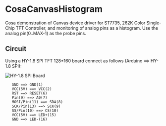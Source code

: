 CosaCanvasHistogram
===============

Cosa demonstration of Canvas device driver for ST7735, 262K Color
Single-Chip TFT Controller, and monitoring of analog pins as a histogram.
Use the analog pin(0..MAX-1) as the probe pins.

Circuit
-------
Using a HY-1.8 SPI TFT 128*160 board connect as follows (Arduino ==>
HY-1.8 SPI):

![HY-1.8 SPI Board](http://img04.taobaocdn.com/imgextra/i4/39773402/T2dYOmXflaXXXXXXXX_!!39773402.jpg)

       GND ==> GND(1)  
       VCC(5V) ==> VCC(2)  
       RST ==> RESET(6)  
       Pin(9) ==> A0(7)  
       MOSI/Pin(11) ==> SDA(8)  
       SCK/Pin(13) ==> SCK(9)  
       SS/Pin(10) ==> CS(10)  
       VCC(5V) ==> LED+(15)  
       GND ==> LED-(16)    



